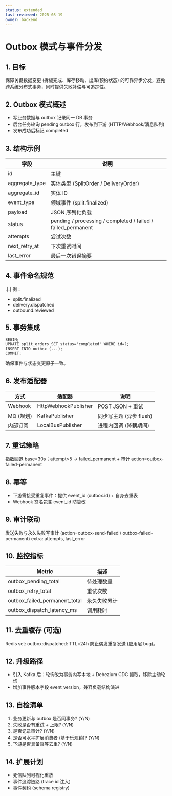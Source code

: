 ```yaml
---
status: extended
last-reviewed: 2025-08-19
owner: backend
---
```


# Outbox 模式与事件分发

## 1. 目标

保障关键数据变更 (拆板完成、库存移动、出库/预约状态) 的可靠异步分发，避免跨系统分布式事务，同时提供失败补偿与可追踪性。

## 2. Outbox 模式概述

- 写业务数据与 outbox 记录同一 DB 事务
- 后台任务轮询 pending outbox 行，发布到下游 (HTTP/Webhook/消息队列)
- 发布成功后标记 completed

## 3. 结构示例

| 字段           | 说明                                                         |
| -------------- | ------------------------------------------------------------ |
| id             | 主键                                                         |
| aggregate_type | 实体类型 (SplitOrder / DeliveryOrder)                        |
| aggregate_id   | 实体 ID                                                      |
| event_type     | 领域事件 (split.finalized)                                   |
| payload        | JSON 序列化负载                                              |
| status         | pending / processing / completed / failed / failed_permanent |
| attempts       | 尝试次数                                                     |
| next_retry_at  | 下次重试时间                                                 |
| last_error     | 最后一次错误摘要                                             |

## 4. 事件命名规范

<domain>.<action>[.<phase>] 例：

- split.finalized
- delivery.dispatched
- outbound.reviewed

## 5. 事务集成

```text
BEGIN;
UPDATE split_orders SET status='completed' WHERE id=?;
INSERT INTO outbox (...);
COMMIT;
```

确保事件与状态变更原子一致。

## 6. 发布适配器

| 方式      | 适配器               | 说明                    |
| --------- | -------------------- | ----------------------- |
| Webhook   | HttpWebhookPublisher | POST JSON + 重试        |
| MQ (规划) | KafkaPublisher       | 同步写主题 (异步 flush) |
| 内部订阅  | LocalBusPublisher    | 进程内回调 (降耦期间)   |

## 7. 重试策略

指数回退 base=30s；attempt>5 → failed_permanent + 审计 action=outbox-failed-permanent

## 8. 幂等

- 下游需接受重复事件：提供 event_id (outbox.id) + 自身去重表
- Webhook 签名包含 event_id 防篡改

## 9. 审计联动

发送失败与永久失败写审计 (action=outbox-send-failed / outbox-failed-permanent) extra: attempts, last_error

## 10. 监控指标

| Metric                        | 描述         |
| ----------------------------- | ------------ |
| outbox_pending_total          | 待处理数量   |
| outbox_retry_total            | 重试次数     |
| outbox_failed_permanent_total | 永久失败累计 |
| outbox_dispatch_latency_ms    | 调用耗时     |

## 11. 去重缓存 (可选)

Redis set: outbox:dispatched:<id> TTL=24h 防止偶发重复发送 (应用层 bug)。

## 12. 升级路径

- 引入 Kafka 后：轮询改为事务内写本地 + Debezium CDC 抓取，移除主动轮询
- 增加事件版本字段 event_version，兼容负载结构演进

## 13. 自检清单

1. 业务更新与 outbox 是否同事务? (Y/N)
2. 失败是否有重试 + 上限? (Y/N)
3. 是否记录审计? (Y/N)
4. 是否可水平扩展消费者 (基于乐观锁)? (Y/N)
5. 下游是否具备幂等去重? (Y/N)

## 14. 扩展计划

- 死信队列可视化重放
- 事件追踪链路 (trace id 注入)
- 事件契约 (schema registry)
